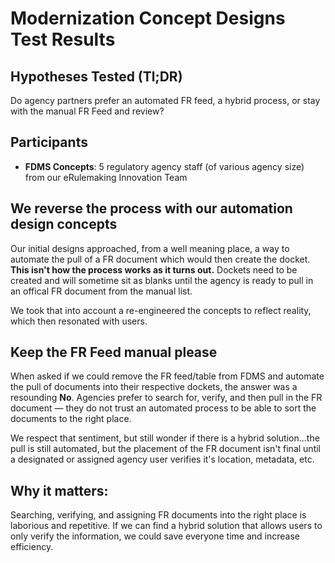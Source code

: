 # Modernization Concept Designs Test Results

## Hypotheses Tested (Tl;DR)

Do agency partners prefer an automated FR feed, a hybrid process, or stay with the manual FR Feed and review?

## Participants

- **FDMS Concepts**: 5 regulatory agency staff (of various agency size) from our eRulemaking Innovation Team

## We reverse the process with our automation design concepts

Our initial designs approached, from a well meaning place, a way to automate the pull of a FR document which would then create the docket. **This isn't how the process works as it turns out.** Dockets need to be created and will sometime sit as blanks until the agency is ready to pull in an offical FR document from the manual list. 

We took that into account a re-engineered the concepts to reflect reality, which then resonated with users.

## Keep the FR Feed manual please

When asked if we could remove the FR feed/table from FDMS and automate the pull of documents into their respective dockets, the answer was a resounding **No**. Agencies prefer to search for, verify, and then pull in the FR document — they do not trust an automated process to be able to sort the documents to the right place. 

We respect that sentiment, but still wonder if there is a hybrid solution...the pull is still automated, but the placement of the FR document isn't final until a designated or assigned agency user verifies it's location, metadata, etc. 

## Why it matters:

Searching, verifying, and assigning FR documents into the right place is laborious and repetitive. If we can find a hybrid solution that allows users to only verify the information, we could save everyone time and increase efficiency. 


